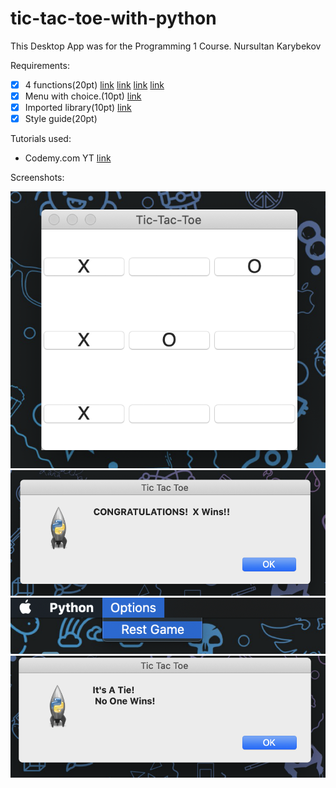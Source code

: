 # tic-tac-toe-with-python

This Desktop App was for the Programming 1 Course.
Nursultan Karybekov

Requirements: 
- [x] 4 functions(20pt) [link](https://github.com/karybekov22/tic-tac-toe-with-python/blob/07bd2157a95b33da6bfdd65f20d885e573ab665a/main.py#L12-L22) [link](https://github.com/karybekov22/tic-tac-toe-with-python/blob/07bd2157a95b33da6bfdd65f20d885e573ab665a/main.py#L161-L176) [link](https://github.com/karybekov22/tic-tac-toe-with-python/blob/07bd2157a95b33da6bfdd65f20d885e573ab665a/main.py#L178-L209) [link](https://github.com/karybekov22/tic-tac-toe-with-python/blob/07bd2157a95b33da6bfdd65f20d885e573ab665a/main.py#L24-L159)
- [x] Menu with choice.(10pt) [link](https://github.com/karybekov22/tic-tac-toe-with-python/blob/07bd2157a95b33da6bfdd65f20d885e573ab665a/main.py#L211-L222)
- [x] Imported library(10pt) [link](https://github.com/karybekov22/tic-tac-toe-with-python/blob/07bd2157a95b33da6bfdd65f20d885e573ab665a/main.py#L1-L2)
- [x] Style guide(20pt)

Tutorials used:
- Codemy.com YT [link](https://www.youtube.com/channel/UCFB0dxMudkws1q8w5NJEAmw)

Screenshots:

<img src="https://github.com/karybekov22/tic-tac-toe-with-python/blob/main/Screen%20Shot%202020-10-31%20at%2001.24.55.png">
<img src="https://github.com/karybekov22/tic-tac-toe-with-python/blob/main/Screen%20Shot%202020-10-31%20at%2001.25.01.png">
<img src="https://github.com/karybekov22/tic-tac-toe-with-python/blob/main/Screen%20Shot%202020-10-31%20at%2001.25.29.png">
<img src="https://github.com/karybekov22/tic-tac-toe-with-python/blob/main/Screen%20Shot%202020-10-31%20at%2001.25.59.png">
